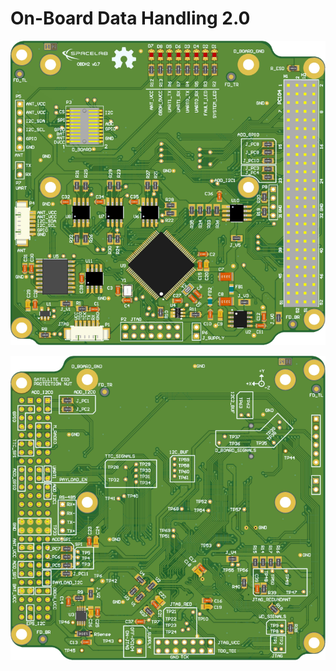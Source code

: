 # On-Board Data Handling 2.0

<p align="center">
<img src="https://github.com/spacelab-ufsc/obdh2/blob/master/doc/figures/obdh2-pcb-top.png">
</p>

<p align="center">
<img src="https://github.com/spacelab-ufsc/obdh2/blob/master/doc/figures/obdh2-pcb-bottom.png">
</p>
